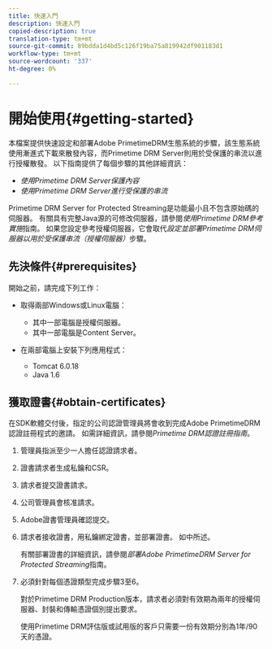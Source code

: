 ```yaml
---
title: 快速入門
description: 快速入門
copied-description: true
translation-type: tm+mt
source-git-commit: 89bdda1d4bd5c126f19ba75a819942df901183d1
workflow-type: tm+mt
source-wordcount: '337'
ht-degree: 0%

---
```



# 開始使用{#getting-started}

本檔案提供快速設定和部署Adobe PrimetimeDRM生態系統的步驟，該生態系統使用漸進式下載來散發內容，而Primetime DRM Server則用於受保護的串流以進行授權散發。 以下指南提供了每個步驟的其他詳細資訊：

* *使用Primetime DRM Server保護內容*
* *使用Primetime DRM Server進行受保護的串流*

Primetime DRM Server for Protected Streaming是功能最小且不包含原始碼的伺服器。 有關具有完整Java源的可修改伺服器，請參閱&#x200B;*使用Primetime DRM參考實施*&#x200B;指南。 如果您設定參考授權伺服器，它會取代&#x200B;*設定並部署Primetime DRM伺服器以用於受保護串流（授權伺服器）*&#x200B;步驟。

## 先決條件{#prerequisites}

開始之前，請完成下列工作：

* 取得兩部Windows或Linux電腦：

   * 其中一部電腦是授權伺服器。
   * 其中一部電腦是Content Server。

* 在兩部電腦上安裝下列應用程式：

   * Tomcat 6.0.18
   * Java 1.6

## 獲取證書{#obtain-certificates}

在SDK軟體交付後，指定的公司認證管理員將會收到完成Adobe PrimetimeDRM認證註冊程式的邀請。 如需詳細資訊，請參閱&#x200B;*Primetime DRM認證註冊指南*。

1. 管理員指派至少一人擔任認證請求者。
1. 證書請求者生成私鑰和CSR。
1. 請求者提交證書請求。
1. 公司管理員會核准請求。
1. Adobe證書管理員確認提交。
1. 請求者接收證書，用私鑰綁定證書，並部署證書。 如中所述。

   有關部署證書的詳細資訊，請參閱&#x200B;*部署Adobe PrimetimeDRM Server for Protected Streaming*&#x200B;指南。
1. 必須針對每個憑證類型完成步驟3至6。

   對於Primetime DRM Production版本，請求者必須對有效期為兩年的授權伺服器、封裝和傳輸憑證個別提出要求。

   使用Primetime DRM評估版或試用版的客戶只需要一份有效期分別為1年/90天的憑證。